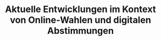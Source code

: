 ---
title: "Aktuelle Entwicklungen im Kontext von Online-Wahlen und digitalen Abstimmungen"
collection: publications
permalink: /publications/2021-09-Aktuelle-Entwicklungen-im-Kontext-von-Online-Wahlen-und-digitalen-Abstimmungen
venue: 'Aktuelle Entwicklungen im Kontext von Online-Wahlen und digitalen Abstimmungen'
paperurl: 'https://doi.org/10.5445/IR/1000137300'
citation: ' Bernhard Beckert,  <b>Jurlind Budurushi</b>,  Armin Grunwald,  Robert Krimmer,  Oksana Kulyk,  Ralf K{\&quot;{u}}sters,  Andreas Mayer,  J{\&quot;{o}}rn M{\&quot;{u}}ller{-}Quade,  Stephan Neumann,  Melanie Volkamer, &quot;Aktuelle Entwicklungen im Kontext von Online-Wahlen und digitalen Abstimmungen.&quot; Aktuelle Entwicklungen im Kontext von Online-Wahlen und digitalen Abstimmungen'
---